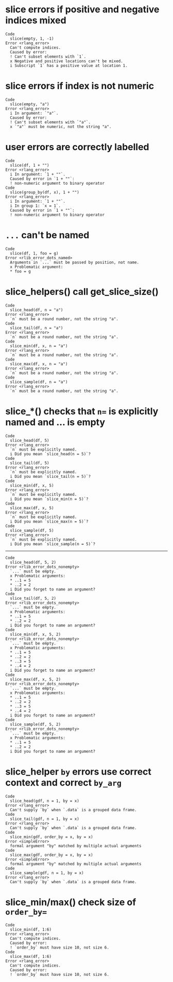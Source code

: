 # slice errors if positive and negative indices mixed

    Code
      slice(empty, 1, -1)
    Error <rlang_error>
      Can't compute indices.
      Caused by error:
      ! Can't subset elements with `1`.
      x Negative and positive locations can't be mixed.
      i Subscript `1` has a positive value at location 1.

# slice errors if index is not numeric

    Code
      slice(empty, "a")
    Error <rlang_error>
      i In argument: `"a"`.
      Caused by error:
      ! Can't subset elements with `"a"`.
      x `"a"` must be numeric, not the string "a".

# user errors are correctly labelled

    Code
      slice(df, 1 + "")
    Error <rlang_error>
      i In argument: `1 + ""`.
      Caused by error in `1 + ""`:
      ! non-numeric argument to binary operator
    Code
      slice(group_by(df, x), 1 + "")
    Error <rlang_error>
      i In argument: `1 + ""`.
      i In group 1: `x = 1`.
      Caused by error in `1 + ""`:
      ! non-numeric argument to binary operator

# `...` can't be named

    Code
      slice(df, 1, foo = g)
    Error <rlib_error_dots_named>
      Arguments in `...` must be passed by position, not name.
      x Problematic argument:
      * foo = g

# slice_helpers() call get_slice_size()

    Code
      slice_head(df, n = "a")
    Error <rlang_error>
      `n` must be a round number, not the string "a".
    Code
      slice_tail(df, n = "a")
    Error <rlang_error>
      `n` must be a round number, not the string "a".
    Code
      slice_min(df, x, n = "a")
    Error <rlang_error>
      `n` must be a round number, not the string "a".
    Code
      slice_max(df, x, n = "a")
    Error <rlang_error>
      `n` must be a round number, not the string "a".
    Code
      slice_sample(df, n = "a")
    Error <rlang_error>
      `n` must be a round number, not the string "a".

# slice_*() checks that `n=` is explicitly named and ... is empty

    Code
      slice_head(df, 5)
    Error <rlang_error>
      `n` must be explicitly named.
      i Did you mean `slice_head(n = 5)`?
    Code
      slice_tail(df, 5)
    Error <rlang_error>
      `n` must be explicitly named.
      i Did you mean `slice_tail(n = 5)`?
    Code
      slice_min(df, x, 5)
    Error <rlang_error>
      `n` must be explicitly named.
      i Did you mean `slice_min(n = 5)`?
    Code
      slice_max(df, x, 5)
    Error <rlang_error>
      `n` must be explicitly named.
      i Did you mean `slice_max(n = 5)`?
    Code
      slice_sample(df, 5)
    Error <rlang_error>
      `n` must be explicitly named.
      i Did you mean `slice_sample(n = 5)`?

---

    Code
      slice_head(df, 5, 2)
    Error <rlib_error_dots_nonempty>
      `...` must be empty.
      x Problematic arguments:
      * ..1 = 5
      * ..2 = 2
      i Did you forget to name an argument?
    Code
      slice_tail(df, 5, 2)
    Error <rlib_error_dots_nonempty>
      `...` must be empty.
      x Problematic arguments:
      * ..1 = 5
      * ..2 = 2
      i Did you forget to name an argument?
    Code
      slice_min(df, x, 5, 2)
    Error <rlib_error_dots_nonempty>
      `...` must be empty.
      x Problematic arguments:
      * ..1 = 5
      * ..2 = 2
      * ..3 = 5
      * ..4 = 2
      i Did you forget to name an argument?
    Code
      slice_max(df, x, 5, 2)
    Error <rlib_error_dots_nonempty>
      `...` must be empty.
      x Problematic arguments:
      * ..1 = 5
      * ..2 = 2
      * ..3 = 5
      * ..4 = 2
      i Did you forget to name an argument?
    Code
      slice_sample(df, 5, 2)
    Error <rlib_error_dots_nonempty>
      `...` must be empty.
      x Problematic arguments:
      * ..1 = 5
      * ..2 = 2
      i Did you forget to name an argument?

# slice_helper `by` errors use correct context and correct `by_arg`

    Code
      slice_head(gdf, n = 1, by = x)
    Error <rlang_error>
      Can't supply `by` when `.data` is a grouped data frame.
    Code
      slice_tail(gdf, n = 1, by = x)
    Error <rlang_error>
      Can't supply `by` when `.data` is a grouped data frame.
    Code
      slice_min(gdf, order_by = x, by = x)
    Error <simpleError>
      formal argument "by" matched by multiple actual arguments
    Code
      slice_max(gdf, order_by = x, by = x)
    Error <simpleError>
      formal argument "by" matched by multiple actual arguments
    Code
      slice_sample(gdf, n = 1, by = x)
    Error <rlang_error>
      Can't supply `by` when `.data` is a grouped data frame.

# slice_min/max() check size of `order_by=`

    Code
      slice_min(df, 1:6)
    Error <rlang_error>
      Can't compute indices.
      Caused by error:
      ! `order_by` must have size 10, not size 6.
    Code
      slice_max(df, 1:6)
    Error <rlang_error>
      Can't compute indices.
      Caused by error:
      ! `order_by` must have size 10, not size 6.

